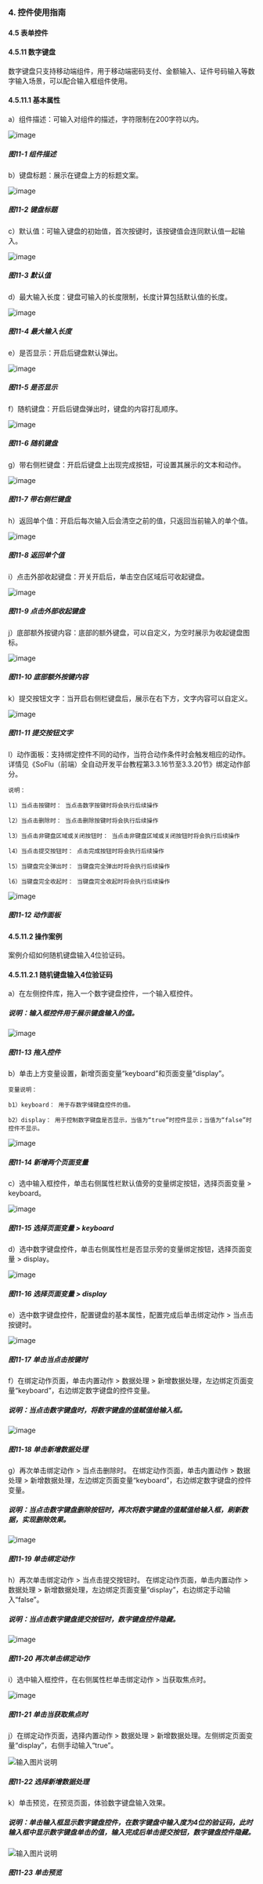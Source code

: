 ### 4. 控件使用指南

#### 4.5 表单控件

#### 4.5.11 数字键盘

数字键盘只支持移动端组件，用于移动端密码支付、金额输入、证件号码输入等数字输入场景，可以配合输入框组件使用。

#### 4.5.11.1 基本属性

a）组件描述：可输入对组件的描述，字符限制在200字符以内。

![image](https://user-images.githubusercontent.com/79617492/222385709-2fb9db18-3ac2-4c65-97b5-3e818d230321.png)

##### 图11-1 组件描述

b）键盘标题：展示在键盘上方的标题文案。

![image](https://user-images.githubusercontent.com/79617492/222385738-85cf8c0c-3a92-4333-b7bf-cd6c2d580117.png)

##### 图11-2 键盘标题

c）默认值：可输入键盘的初始值，首次按键时，该按键值会连同默认值一起输入。

![image](https://user-images.githubusercontent.com/79617492/222385803-e257d49a-bb34-450c-9ad0-5ec1e418b824.png)

##### 图11-3 默认值

d）最大输入长度：键盘可输入的长度限制，长度计算包括默认值的长度。

![image](https://user-images.githubusercontent.com/79617492/222385842-2df86674-e244-43df-b03e-3b54a94f847e.png)

##### 图11-4 最大输入长度

e）是否显示：开启后键盘默认弹出。

![image](https://user-images.githubusercontent.com/79617492/222386233-20c1be86-564c-4e60-865e-a5a0931160d3.png)

##### 图11-5 是否显示

f）随机键盘：开启后键盘弹出时，键盘的内容打乱顺序。

![image](https://user-images.githubusercontent.com/79617492/222386263-800e6cc5-1b4f-459a-a8b4-4a8b66641dd4.png)

##### 图11-6 随机键盘

g）带右侧栏键盘：开启后键盘上出现完成按钮，可设置其展示的文本和动作。

![image](https://user-images.githubusercontent.com/79617492/222386301-2095f4ac-01d3-4822-b1c1-b936689b4a9d.png)

##### 图11-7 带右侧栏键盘

h）返回单个值：开启后每次输入后会清空之前的值，只返回当前输入的单个值。

![image](https://user-images.githubusercontent.com/79617492/222386333-8f4e8745-f6d3-47dc-8002-7b66117b4626.png)

##### 图11-8 返回单个值

i）点击外部收起键盘：开关开启后，单击空白区域后可收起键盘。

![image](https://user-images.githubusercontent.com/79617492/222386420-084917ff-78ef-46e2-8550-dc2a028b943a.png)

##### 图11-9 点击外部收起键盘

j）底部额外按键内容：底部的额外键盘，可以自定义，为空时展示为收起键盘图标。

![image](https://user-images.githubusercontent.com/79617492/222386608-69f7ecca-0412-4659-b8b2-9f6286b86e49.png)

##### 图11-10 底部额外按键内容

k）提交按钮文字：当开启右侧栏键盘后，展示在右下方，文字内容可以自定义。

![image](https://user-images.githubusercontent.com/79617492/222386649-239021a1-f2e0-4abf-9502-baf311d34d30.png)

##### 图11-11 提交按钮文字

l）动作面板：支持绑定控件不同的动作，当符合动作条件时会触发相应的动作。详情见《SoFlu（前端）全自动开发平台教程第3.3.16节至3.3.20节》绑定动作部分。

```
说明：

l1）当点击按键时： 当点击数字按键时将会执行后续操作

l2）当点击删除时： 当点击删除按键时将会执行后续操作

l3）当点击非键盘区域或关闭按钮时： 当点击非键盘区域或关闭按钮时将会执行后续操作

l4）当点击提交按钮时： 点击完成按钮时将会执行后续操作

l5）当键盘完全弹出时： 当键盘完全弹出时将会执行后续操作

l6）当键盘完全收起时： 当键盘完全收起时将会执行后续操作
```

![image](https://user-images.githubusercontent.com/79617492/222386688-37076f80-a7fe-4eaa-9cd9-6b29c86a5c6e.png)

##### 图11-12 动作面板

#### 4.5.11.2 操作案例

案例介绍如何随机键盘输入4位验证码。

#### 4.5.11.2.1 随机键盘输入4位验证码

a）在左侧控件库，拖入一个数字键盘控件，一个输入框控件。

##### 说明：输入框控件用于展示键盘输入的值。

![image](https://user-images.githubusercontent.com/79617492/222386869-6fabb7bc-e528-4df6-a765-7d476f32f4bf.png)

##### 图11-13 拖入控件

b）单击上方变量设置，新增页面变量“keyboard”和页面变量“display”。

```
变量说明：

b1）keyboard： 用于存数字储键盘控件的值。

b2）display： 用于控制数字键盘是否显示，当值为“true”时控件显示；当值为“false”时控件不显示。
```

![image](https://user-images.githubusercontent.com/79617492/222386883-be6a862a-ab80-4cf1-9b67-967ca5ba42f7.png)

##### 图11-14 新增两个页面变量

c）选中输入框控件，单击右侧属性栏默认值旁的变量绑定按钮，选择页面变量 > keyboard。

![image](https://user-images.githubusercontent.com/79617492/222386895-ca1075f4-9b78-450c-8c09-ee3b4337ccc8.png)

##### 图11-15 选择页面变量 > keyboard

d）选中数字键盘控件，单击右侧属性栏是否显示旁的变量绑定按钮，选择页面变量 > display。

![image](https://user-images.githubusercontent.com/79617492/222386923-cefb211b-1393-4f3b-8b65-a9af87bd9c26.png)

##### 图11-16 选择页面变量 > display

e）选中数字键盘控件，配置键盘的基本属性，配置完成后单击绑定动作 > 当点击按键时。

![image](https://user-images.githubusercontent.com/79617492/222386943-eaf63321-91fb-4473-9a61-437c6363810d.png)

##### 图11-17 单击当点击按键时

f）在绑定动作页面，单击内置动作 > 数据处理 > 新增数据处理，左边绑定页面变量“keyboard”，右边绑定数字键盘的控件变量。

##### 说明：当点击数字键盘时，将数字键盘的值赋值给输入框。

![image](https://user-images.githubusercontent.com/79617492/222387035-763273b0-5a4c-498b-bdb5-991e77561ff9.png)

##### 图11-18 单击新增数据处理

g）再次单击绑定动作 > 当点击删除时。 在绑定动作页面，单击内置动作 > 数据处理 > 新增数据处理，左边绑定页面变量“keyboard”，右边绑定数字键盘的控件变量。

##### 说明：当点击数字键盘删除按钮时，再次将数字键盘的值赋值给输入框，刷新数据，实现删除效果。

![image](https://user-images.githubusercontent.com/79617492/222387067-009863f0-651d-4fa8-b6d2-884d9ce2dfd9.png)

##### 图11-19 单击绑定动作

h）再次单击绑定动作 > 当点击提交按钮时。 在绑定动作页面，单击内置动作 > 数据处理 > 新增数据处理，左边绑定页面变量“display”，右边绑定手动输入“false”。

##### 说明：当点击数字键盘提交按钮时，数字键盘控件隐藏。

![image](https://user-images.githubusercontent.com/79617492/222387095-09be4066-8cd9-4a36-a0c1-f585a1d90738.png)

##### 图11-20 再次单击绑定动作

i）选中输入框控件，在右侧属性栏单击绑定动作 > 当获取焦点时。

![image](https://user-images.githubusercontent.com/79617492/222387123-a4f1f33c-2b09-4881-8bd6-ec08c5d97843.png)

##### 图11-21 单击当获取焦点时

j）在绑定动作页面，选择内置动作 > 数据处理 > 新增数据处理。左侧绑定页面变量“display”，右侧手动输入“true”。

![输入图片说明](../../../../images/%20SoFlu%EF%BC%88%E5%89%8D%E7%AB%AF%EF%BC%89%E5%85%A8%E8%87%AA%E5%8A%A8%E5%BC%80%E5%8F%91%E5%B9%B3%E5%8F%B0%E6%95%99%E7%A8%8B/1.%20%E6%9C%80%E6%96%B0%E7%89%88%E6%9C%AC%20-%20%E6%9B%B4%E6%96%B0%E6%97%A5%E6%9C%9F%20-%202023.01.10/4.%20%E6%8E%A7%E4%BB%B6%E4%BD%BF%E7%94%A8%E6%8C%87%E5%8D%97/5.%20%E8%A1%A8%E5%8D%95%E6%8E%A7%E4%BB%B6/11-22.png)

##### 图11-22 选择新增数据处理

k）单击预览，在预览页面，体验数字键盘输入效果。

##### 说明：单击输入框显示数字键盘控件，在数字键盘中输入度为4位的验证码，此时输入框中显示数字键盘单击的值，输入完成后单击提交按钮，数字键盘控件隐藏。

![输入图片说明](../../../../images/%20SoFlu%EF%BC%88%E5%89%8D%E7%AB%AF%EF%BC%89%E5%85%A8%E8%87%AA%E5%8A%A8%E5%BC%80%E5%8F%91%E5%B9%B3%E5%8F%B0%E6%95%99%E7%A8%8B/1.%20%E6%9C%80%E6%96%B0%E7%89%88%E6%9C%AC%20-%20%E6%9B%B4%E6%96%B0%E6%97%A5%E6%9C%9F%20-%202023.01.10/4.%20%E6%8E%A7%E4%BB%B6%E4%BD%BF%E7%94%A8%E6%8C%87%E5%8D%97/5.%20%E8%A1%A8%E5%8D%95%E6%8E%A7%E4%BB%B6/11-23.png)

##### 图11-23 单击预览
